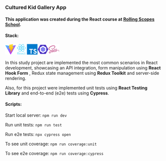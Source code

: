 ### Cultured Kid Gallery App
#### This application was created during the React course at [Rolling Scopes School](https://rs.school).
#### Stack:
<img src="https://raw.githubusercontent.com/devicons/devicon/develop/icons/vitejs/vitejs-original.svg" width="35" height="35" alt="vite"/><img src="https://raw.githubusercontent.com/devicons/devicon/master/icons/react/react-original-wordmark.svg" alt="react" width="35" height="35" /><img src="https://raw.githubusercontent.com/devicons/devicon/master/icons/typescript/typescript-original.svg" alt="typescript" width="35" height="35" /><img src="https://raw.githubusercontent.com/devicons/devicon/master/icons/eslint/eslint-original.svg" alt="eslint" width="35" height="35" /><img src="https://raw.githubusercontent.com/devicons/devicon/master/icons/sass/sass-original.svg" alt="sass"  width="35" height="35"/>

In this study project are implemented the most common scenarios in React development, showcasing an API integration, form manipulation using **React Hook Form** , Redux state management using **Redux Toolkit** and server-side rendering.

Also, for this project were implemented unit tests using **React Testing Library** and end-to-end (e2e) tests using **Cypress**.


#### Scripts: 
Start local server: `npm run dev`

Run unit tests: `npm run test`

Run e2e tests: `npx cypress open`

To see unit coverage: `npm run coverage:unit`

To see e2e coverage: `npm run coverage:cypress`

